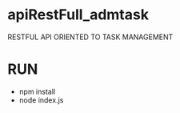 # apiRestFull_admtask
RESTFUL API ORIENTED TO TASK MANAGEMENT

# RUN
* npm install
* node index.js


